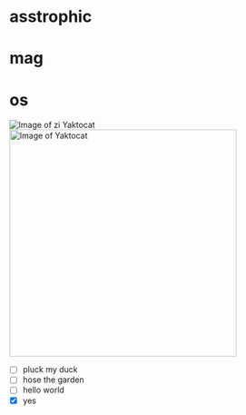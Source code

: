 # asstrophic
# mag
# os
![Image of zi Yaktocat](https://octodex.github.com/images/yaktocat.png)
<img alt="Image of Yaktocat" src=https://octodex.github.com/images/yaktocat.png width=400>
- [ ] pluck my duck
- [ ] hose the garden
- [ ] hello world
- [x] yes
